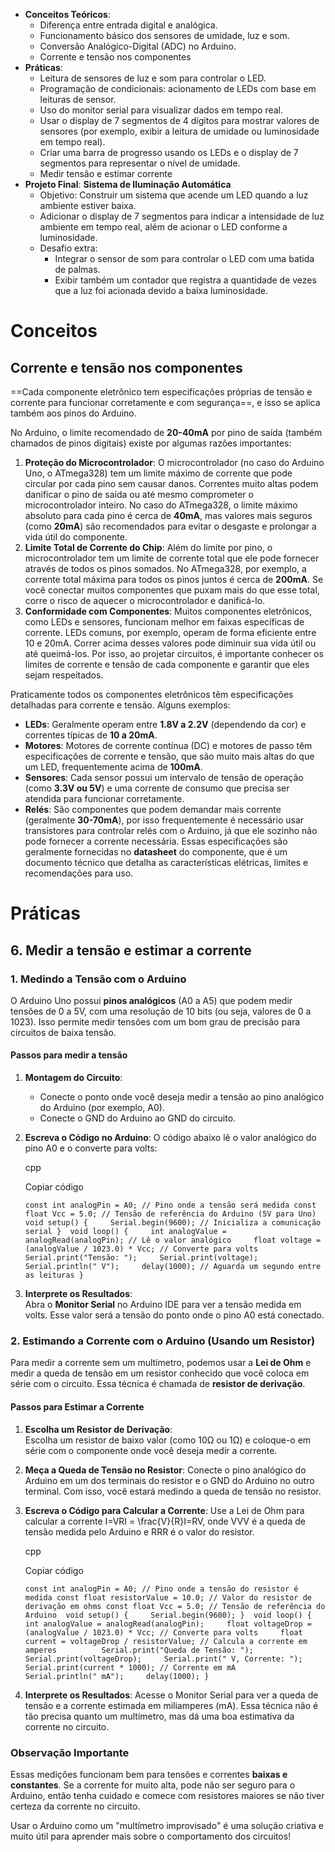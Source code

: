 - **Conceitos Teóricos**:
    - Diferença entre entrada digital e analógica.
    - Funcionamento básico dos sensores de umidade, luz e som.
    - Conversão Analógico-Digital (ADC) no Arduino.
    - Corrente e tensão nos componentes
- **Práticas**:
    - Leitura de sensores de luz e som para controlar o LED.
    - Programação de condicionais: acionamento de LEDs com base em leituras de sensor.
    - Uso do monitor serial para visualizar dados em tempo real.
    - Usar o display de 7 segmentos de 4 dígitos para mostrar valores de sensores (por exemplo, exibir a leitura de umidade ou luminosidade em tempo real).
	- Criar uma barra de progresso usando os LEDs e o display de 7 segmentos para representar o nível de umidade.
	- Medir tensão e estimar corrente
- **Projeto Final**: **Sistema de Iluminação Automática**
    - Objetivo: Construir um sistema que acende um LED quando a luz ambiente estiver baixa.
    - Adicionar o display de 7 segmentos para indicar a intensidade de luz ambiente em tempo real, além de acionar o LED conforme a luminosidade.
    - Desafio extra: 
	    - Integrar o sensor de som para controlar o LED com uma batida de palmas. 
	    - Exibir também um contador que registra a quantidade de vezes que a luz foi acionada devido a baixa luminosidade.


# Conceitos
## Corrente e tensão nos componentes

==Cada componente eletrônico tem especificações próprias de tensão e corrente para funcionar corretamente e com segurança==, e isso se aplica também aos pinos do Arduino.

No Arduino, o limite recomendado de **20-40mA** por pino de saída (também chamados de pinos digitais) existe por algumas razões importantes:
1. **Proteção do Microcontrolador**: O microcontrolador (no caso do Arduino Uno, o ATmega328) tem um limite máximo de corrente que pode circular por cada pino sem causar danos. Correntes muito altas podem danificar o pino de saída ou até mesmo comprometer o microcontrolador inteiro. No caso do ATmega328, o limite máximo absoluto para cada pino é cerca de **40mA**, mas valores mais seguros (como **20mA**) são recomendados para evitar o desgaste e prolongar a vida útil do componente.
2. **Limite Total de Corrente do Chip**: Além do limite por pino, o microcontrolador tem um limite de corrente total que ele pode fornecer através de todos os pinos somados. No ATmega328, por exemplo, a corrente total máxima para todos os pinos juntos é cerca de **200mA**. Se você conectar muitos componentes que puxam mais do que esse total, corre o risco de aquecer o microcontrolador e danificá-lo.
3. **Conformidade com Componentes**: Muitos componentes eletrônicos, como LEDs e sensores, funcionam melhor em faixas específicas de corrente. LEDs comuns, por exemplo, operam de forma eficiente entre 10 e 20mA. Correr acima desses valores pode diminuir sua vida útil ou até queimá-los. Por isso, ao projetar circuitos, é importante conhecer os limites de corrente e tensão de cada componente e garantir que eles sejam respeitados.

Praticamente todos os componentes eletrônicos têm especificações detalhadas para corrente e tensão. Alguns exemplos:
- **LEDs**: Geralmente operam entre **1.8V a 2.2V** (dependendo da cor) e correntes típicas de **10 a 20mA**.
- **Motores**: Motores de corrente contínua (DC) e motores de passo têm especificações de corrente e tensão, que são muito mais altas do que um LED, frequentemente acima de **100mA**.
- **Sensores**: Cada sensor possui um intervalo de tensão de operação (como **3.3V ou 5V**) e uma corrente de consumo que precisa ser atendida para funcionar corretamente.
- **Relés**: São componentes que podem demandar mais corrente (geralmente **30-70mA**), por isso frequentemente é necessário usar transistores para controlar relés com o Arduino, já que ele sozinho não pode fornecer a corrente necessária.
Essas especificações são geralmente fornecidas no **datasheet** do componente, que é um documento técnico que detalha as características elétricas, limites e recomendações para uso.

# Práticas
## 6. Medir a tensão e estimar a corrente
### 1. Medindo a Tensão com o Arduino

O Arduino Uno possui **pinos analógicos** (A0 a A5) que podem medir tensões de 0 a 5V, com uma resolução de 10 bits (ou seja, valores de 0 a 1023). Isso permite medir tensões com um bom grau de precisão para circuitos de baixa tensão.

#### Passos para medir a tensão

1. **Montagem do Circuito**:
    - Conecte o ponto onde você deseja medir a tensão ao pino analógico do Arduino (por exemplo, A0).
    - Conecte o GND do Arduino ao GND do circuito.
2. **Escreva o Código no Arduino**: O código abaixo lê o valor analógico do pino A0 e o converte para volts:
    
    cpp
    
    Copiar código
    
    `const int analogPin = A0; // Pino onde a tensão será medida const float Vcc = 5.0; // Tensão de referência do Arduino (5V para Uno)  void setup() {     Serial.begin(9600); // Inicializa a comunicação serial }  void loop() {     int analogValue = analogRead(analogPin); // Lê o valor analógico     float voltage = (analogValue / 1023.0) * Vcc; // Converte para volts     Serial.print("Tensão: ");     Serial.print(voltage);     Serial.println(" V");     delay(1000); // Aguarda um segundo entre as leituras }`
    
3. **Interprete os Resultados**:  
    Abra o **Monitor Serial** no Arduino IDE para ver a tensão medida em volts. Esse valor será a tensão do ponto onde o pino A0 está conectado.

### 2. Estimando a Corrente com o Arduino (Usando um Resistor)

Para medir a corrente sem um multímetro, podemos usar a **Lei de Ohm** e medir a queda de tensão em um resistor conhecido que você coloca em série com o circuito. Essa técnica é chamada de **resistor de derivação**.

#### Passos para Estimar a Corrente

1. **Escolha um Resistor de Derivação**:  
    Escolha um resistor de baixo valor (como 10Ω ou 1Ω) e coloque-o em série com o componente onde você deseja medir a corrente.
    
2. **Meça a Queda de Tensão no Resistor**: Conecte o pino analógico do Arduino em um dos terminais do resistor e o GND do Arduino no outro terminal. Com isso, você estará medindo a queda de tensão no resistor.
    
3. **Escreva o Código para Calcular a Corrente**: Use a Lei de Ohm para calcular a corrente I=VRI = \frac{V}{R}I=RV​, onde VVV é a queda de tensão medida pelo Arduino e RRR é o valor do resistor.
    
    cpp
    
    Copiar código
    
    `const int analogPin = A0; // Pino onde a tensão do resistor é medida const float resistorValue = 10.0; // Valor do resistor de derivação em ohms const float Vcc = 5.0; // Tensão de referência do Arduino  void setup() {     Serial.begin(9600); }  void loop() {     int analogValue = analogRead(analogPin);     float voltageDrop = (analogValue / 1023.0) * Vcc; // Converte para volts     float current = voltageDrop / resistorValue; // Calcula a corrente em amperes          Serial.print("Queda de Tensão: ");     Serial.print(voltageDrop);     Serial.print(" V, Corrente: ");     Serial.print(current * 1000); // Corrente em mA     Serial.println(" mA");     delay(1000); }`
    
4. **Interprete os Resultados**: Acesse o Monitor Serial para ver a queda de tensão e a corrente estimada em miliamperes (mA). Essa técnica não é tão precisa quanto um multímetro, mas dá uma boa estimativa da corrente no circuito.
    

### Observação Importante

Essas medições funcionam bem para tensões e correntes **baixas e constantes**. Se a corrente for muito alta, pode não ser seguro para o Arduino, então tenha cuidado e comece com resistores maiores se não tiver certeza da corrente no circuito.

Usar o Arduino como um "multímetro improvisado" é uma solução criativa e muito útil para aprender mais sobre o comportamento dos circuitos!

